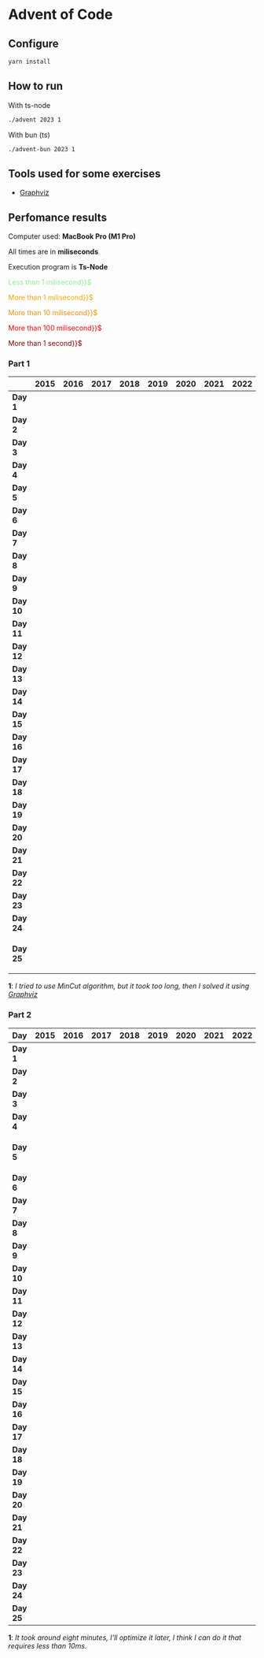 # Advent of Code

## Configure

```sh
yarn install
```

## How to run

With ts-node

```sh
./advent 2023 1
```

With bun (ts)

```sh
./advent-bun 2023 1
```

## Tools used for some exercises

* [Graphviz](https://graphviz.org)

## Perfomance results

Computer used: **MacBook Pro (M1 Pro)**

All times are in **miliseconds**

Execution program is **Ts-Node**

<span style="color:lightgreen">Less than 1 milisecond}}$

<span style="color:orange">More than 1 milisecond}}$

<span style="color:darkorange">More than 10 milisecond}}$

<span style="color:red">More than 100 milisecond}}$

<span style="color:darkred">More than 1 second}}$


### Part 1

|            | **2015** | **2016** | **2017** | **2018** | **2019** | **2020** | **2021** | **2022** | **2023**                                                               |
|------------|----------|----------|----------|----------|----------|----------|----------|----------|------------------------------------------------------------------------|
| **Day 1**  |          |          |          |          |          |          |          |          | $\color{lightgreen}{\textsf{0.693}}$                                   |
| **Day 2**  |          |          |          |          |          |          |          |          | $\color{lightgreen}{\textsf{0.110}}$                                   |
| **Day 3**  |          |          |          |          |          |          |          |          | $\color{orange}{\textsf{3.505}}$                                       |
| **Day 4**  |          |          |          |          |          |          |          |          | $\color{lightgreen}{\textsf{0.497}}$                                   |
| **Day 5**  |          |          |          |          |          |          |          |          | $\color{lightgreen}{\textsf{0.337}}$                                   |
| **Day 6**  |          |          |          |          |          |          |          |          | $\color{lightgreen}{\textsf{0.044}}$                                   |
| **Day 7**  |          |          |          |          |          |          |          |          | $\color{orange}{\textsf{2.694}}$                                       |
| **Day 8**  |          |          |          |          |          |          |          |          | $\color{orange}{\textsf{1.380}}$                                       |
| **Day 9**  |          |          |          |          |          |          |          |          | $\color{orange}{\textsf{2.443}}$                                       |
| **Day 10** |          |          |          |          |          |          |          |          | $\color{orange}{\textsf{1.753}}$                                       |
| **Day 11** |          |          |          |          |          |          |          |          | $\color{orange}{\textsf{7.697}}$                                       |
| **Day 12** |          |          |          |          |          |          |          |          | $\color{darkorange}{\textsf{27.590}}$                                  |
| **Day 13** |          |          |          |          |          |          |          |          | $\color{orange}{\textsf{2.648}}$                                       |
| **Day 14** |          |          |          |          |          |          |          |          | $\color{orange}{\textsf{3.583}}$                                       |
| **Day 15** |          |          |          |          |          |          |          |          | $\color{lightgreen}{\textsf{0.936}}$                                   |
| **Day 16** |          |          |          |          |          |          |          |          | $\color{orange}{\textsf{6.827}}$                                       |
| **Day 17** |          |          |          |          |          |          |          |          | $\color{red}{\textsf{778.990}}$                                        |
| **Day 18** |          |          |          |          |          |          |          |          | $\color{lightgreen}{\textsf{0.212}}$                                   |
| **Day 19** |          |          |          |          |          |          |          |          |                                                                        |
| **Day 20** |          |          |          |          |          |          |          |          |                                                                        |
| **Day 21** |          |          |          |          |          |          |          |          | $\color{darkorange}{\textsf{47.354}}$                                  |
| **Day 22** |          |          |          |          |          |          |          |          | $\color{red}{\textsf{207.238}}$                                        |
| **Day 23** |          |          |          |          |          |          |          |          | $\color{lightgreen}{\textsf{0.884}}$                                   |
| **Day 24** |          |          |          |          |          |          |          |          | $\color{darkorange}{\textsf{34.876}}$                                  |
| **Day 25** |          |          |          |          |          |          |          |          | $\color{darkred}{\textsf{∞}}$ <sup>$\color{darkred}{\textsf{1}}$</sup> |

**1**: _I tried to use MinCut algorithm, but it took too long, then I solved it using [Graphviz](https://graphviz.org)_

### Part 2

| **Day**    | **2015** | **2016** | **2017** | **2018** | **2019** | **2020** | **2021** | **2022** | **2023**                                                                 |
|------------|----------|----------|----------|----------|----------|----------|----------|----------|--------------------------------------------------------------------------|
| **Day 1**  |          |          |          |          |          |          |          |          | $\color{orange}{\textsf{1.643}}$                                         |
| **Day 2**  |          |          |          |          |          |          |          |          | $\color{lightgreen}{\textsf{0.095}}$                                     |
| **Day 3**  |          |          |          |          |          |          |          |          | $\color{orange}{\textsf{1.577}}$                                         |
| **Day 4**  |          |          |          |          |          |          |          |          | $\color{lightgreen}{\textsf{0.352}}$                                     |
| **Day 5**  |          |          |          |          |          |          |          |          | $\color{darkred}{\textsf{~8m}}$ <sup>$\color{darkred}{\textsf{1}}$</sup> |
| **Day 6**  |          |          |          |          |          |          |          |          | $\color{lightgreen}{\textsf{0.034}}$                                     |
| **Day 7**  |          |          |          |          |          |          |          |          | $\color{orange}{\textsf{5.465}}$                                         |
| **Day 8**  |          |          |          |          |          |          |          |          | $\color{orange}{\textsf{6.317}}$                                         |
| **Day 9**  |          |          |          |          |          |          |          |          | $\color{lightgreen}{\textsf{0.787}}$                                     |
| **Day 10** |          |          |          |          |          |          |          |          | $\color{orange}{\textsf{7.080}}$                                         |
| **Day 11** |          |          |          |          |          |          |          |          | $\color{orange}{\textsf{5.198}}$                                         |
| **Day 12** |          |          |          |          |          |          |          |          | $\color{red}{\textsf{555.160}}$                                          |
| **Day 13** |          |          |          |          |          |          |          |          | $\color{lightgreen}{\textsf{0.549}}$                                     |
| **Day 14** |          |          |          |          |          |          |          |          | $\color{red}{\textsf{488.850}}$                                          |
| **Day 15** |          |          |          |          |          |          |          |          | $\color{orange}{\textsf{1.111}}$                                         |
| **Day 16** |          |          |          |          |          |          |          |          | $\color{darkred}{\textsf{~1s}}$                                          |
| **Day 17** |          |          |          |          |          |          |          |          | $\color{darkred}{\textsf{~3s}}$                                          |
| **Day 18** |          |          |          |          |          |          |          |          | $\color{lightgreen}{\textsf{0.109}}$                                     |
| **Day 19** |          |          |          |          |          |          |          |          |                                                                          |
| **Day 20** |          |          |          |          |          |          |          |          |                                                                          |
| **Day 21** |          |          |          |          |          |          |          |          | $\color{darkred}{\textsf{~17s}}$                                         |
| **Day 22** |          |          |          |          |          |          |          |          | $\color{darkred}{\textsf{~1m}}$                                          |
| **Day 23** |          |          |          |          |          |          |          |          | $\color{orange}{\textsf{5.559}}$                                         |
| **Day 24** |          |          |          |          |          |          |          |          | $\color{darkred}{\textsf{~7s}}$                                          |
| **Day 25** |          |          |          |          |          |          |          |          | ⭐️                                                                       |

**1**: _It took around eight minutes, I'll optimize it later, I think I can do it that requires less than 10ms._
